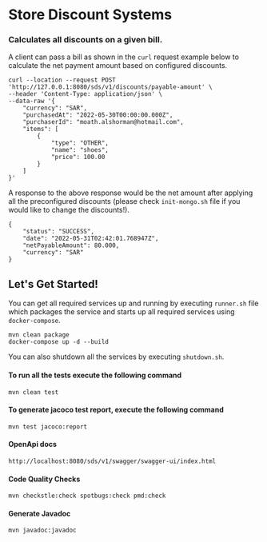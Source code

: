 # Store Discount Systems

### Calculates all discounts on a given bill.

A client can pass a bill as shown in the `curl` request example below to calculate the net payment amount based on configured discounts.

```
curl --location --request POST 'http://127.0.0.1:8080/sds/v1/discounts/payable-amount' \
--header 'Content-Type: application/json' \
--data-raw '{
    "currency": "SAR",
    "purchasedAt": "2022-05-30T00:00:00.000Z",
    "purchaserId": "moath.alshorman@hotmail.com",
    "items": [
        {
            "type": "OTHER",
            "name": "shoes",
            "price": 100.00
        }
    ]
}'
```

A response to the above response would be the net amount after applying all the preconfigured discounts (please check `init-mongo.sh` file if you
would like to change the discounts!).

```
{
    "status": "SUCCESS",
    "date": "2022-05-31T02:42:01.768947Z",
    "netPayableAmount": 80.000,
    "currency": "SAR"
}
```

## Let's Get Started!

You can get all required services up and running by executing `runner.sh` file which packages the service and starts up all required services using
`docker-compose`.

```
mvn clean package
docker-compose up -d --build
```

You can also shutdown all the services by executing `shutdown.sh`.

#### To run all the tests execute the following command

```
mvn clean test
```

#### To generate jacoco test report, execute the following command

```
mvn test jacoco:report
```

#### OpenApi docs

```
http://localhost:8080/sds/v1/swagger/swagger-ui/index.html
```

#### Code Quality Checks

```
mvn checkstle:check spotbugs:check pmd:check
```

#### Generate Javadoc

```
mvn javadoc:javadoc
```
